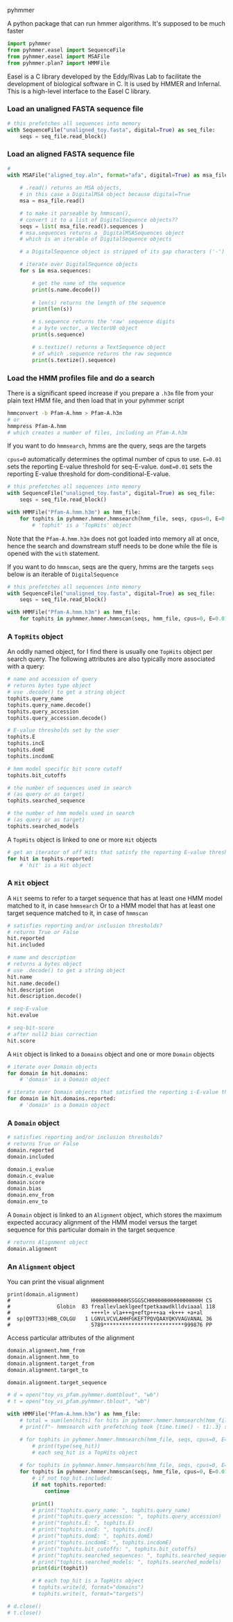 pyhmmer

A python package that can run hmmer algorithms. It's supposed to be much faster

```py
import pyhmmer
from pyhmmer.easel import SequenceFile
from pyhmmer.easel import MSAFile
from pyhmmer.plan7 import HMMFile
```
Easel is a C library developed by the Eddy/Rivas Lab to facilitate the development of biological software in C. It is used by HMMER and Infernal.
This is a high-level interface to the Easel C library.

### Load an unaligned FASTA sequence file
```py
# this prefetches all sequences into memory
with SequenceFile("unaligned_toy.fasta", digital=True) as seq_file:
    seqs = seq_file.read_block()
```

### Load an aligned FASTA sequence file
```py
# 
with MSAFile("aligned_toy.aln", format="afa", digital=True) as msa_file:
    
    # .read() returns an MSA objects,
    # in this case a DigitalMSA object because digital=True
    msa = msa_file.read()

    # to make it parseable by hmmscan(),
    # convert it to a list of DigitalSequence objects??
    seqs = list( msa_file.read().sequences )
    # msa.sequences returns a _DigitalMSASequences object
    # which is an iterable of DigitalSequence objects

    # a DigitalSequence object is stripped of its gap characters ('-')

    # iterate over DigitalSequence objects
    for s in msa.sequences:

        # get the name of the sequence
        print(s.name.decode())
        
        # len(s) returns the length of the sequence
        print(len(s))

        # s.sequence returns the 'raw' sequence digits
        # a byte vector, a VectorU8 object
        print(s.sequence)

        # s.textize() returns a TextSequence object
        # of which .sequence returns the raw sequence
        print(s.textize().sequence)
```

### Load the HMM profiles file and do a search

There is a significant speed increase if you prepare a `.h3m` file from your
plain text HMM file, and then load that in your pyhmmer script

```sh
hmmconvert -b Pfam-A.hmm > Pfam-A.h3m
# or
hmmpress Pfam-A.hmm
# which creates a number of files, including an Pfam-A.h3m
```

If you want to do `hmmsearch`, hmms are the query, seqs are the targets

`cpus=0` automatically determines the optimal number of cpus to use.
`E=0.01`    sets the reporting E-value threshold for seq-E-value.
`domE=0.01` sets the reporting E-value threshold for dom-conditional-E-value.

```py
# this prefetches all sequences into memory
with SequenceFile("unaligned_toy.fasta", digital=True) as seq_file:
    seqs = seq_file.read_block()

with HMMFile("Pfam-A.hmm.h3m") as hmm_file:
    for tophits in pyhmmer.hmmer.hmmsearch(hmm_file, seqs, cpus=0, E=0.01, domE=0.01):
        # 'tophit' is a 'TopHits' object
```

Note that the `Pfam-A.hmm.h3m` does not got loaded into memory all at once, 
hence the search and downstream stuff needs to be done while the file is opened
with the `with` statement.

If you want to do `hmmscan`, seqs are the query, hmms are the targets
`seqs` below is an iterable of `DigitalSequence`

```py
# this prefetches all sequences into memory
with SequenceFile("unaligned_toy.fasta", digital=True) as seq_file:
    seqs = seq_file.read_block()

with HMMFile("Pfam-A.hmm.h3m") as hmm_file:
    for tophits in pyhmmer.hmmer.hmmscan(seqs, hmm_file, cpus=0, E=0.01, domE=0.01):
```

### A `TopHits` object

An oddly named object, for I find there is usually one `TopHits` object per search query.
The following attributes are also typically more associated with a query:

```py
# name and accession of query
# returns bytes type object
# use .decode() to get a string object
tophits.query_name
tophits.query_name.decode()
tophits.query_accession
tophits.query_accession.decode()

# E-value thresholds set by the user
tophits.E
tophits.incE
tophits.domE
tophits.incdomE

# hmm model specific bit score cutoff
tophits.bit_cutoffs

# the number of sequences used in search
# (as query or as target)
tophits.searched_sequence

# the number of hmm models used in search
# (as query or as target)
tophits.searched_models
```

A `TopHits` object is linked to one or more `Hit` objects
```py
# get an iterator of off Hits that satisfy the reporting E-value threshold
for hit in tophits.reported:
    # 'hit' is a Hit object
```

### A `Hit` object

A `Hit` seems to refer to a target sequence that has at least one HMM model matched to it, in case `hmmsearch`
Or to a HMM model that has at least one target sequence matched to it, in case of `hmmscan`

```py
# satisfies reporting and/or inclusion thresholds?
# returns True or False
hit.reported
hit.included

# name and description
# returns a bytes object
# use .decode() to get a string object
hit.name
hit.name.decode()
hit.description
hit.description.decode()

# seq-E-value
hit.evalue

# seq-bit-score
# after null2 bias correction
hit.score
```

A `Hit` object is linked to a `Domains` object and one or more `Domain` objects
```py
# iterate over Domain objects
for domain in hit.domains:
    # 'domain' is a Domain object

# iterate over Domain objects that satisfied the reporting i-E-value threshold
for domain in hit.domains.reported:
    # 'domain' is a Domain object
```
    
### A `Domain` object

```py
# satisfies reporting and/or inclusion thresholds?
# returns True or False
domain.reported
domain.included

domain.i_evalue
domain.c_evalue
domain.score
domain.bias
domain.env_from
domain.env_to
```

A `Domain` object is linked to an `Alignment` object,
which stores the maximum expected accuracy alignment
of the HMM model versus the target sequence for this
particular domain in the target sequence

```py
# returns Alignment object
domain.alignment
```

### An `Alignment` object

You can print the visual alignment
```
print(domain.alignment)
#                          HHHHHHHHHHHHSSGGSCHHHHHHHHHHHHHHHHHH CS
#               Globin  83 freallevlaeklgeeftpetkaawdklldviaaal 118
#                          ++++l+ vla+++g+eftp+++aa +k+++ +a+al
#  sp|Q9TT33|HBB_COLGU   1 LGNVLVCVLAHHFGKEFTPQVQAAYQKVVAGVANAL 36
#                          5789**************************999876 PP
```

Access particular attributes of the alignment
```py
domain.alignment.hmm_from
domain.alignment.hmm_to
domain.alignment.target_from
domain.alignment.target_to

domain.alignment.target_sequence
```




```py
# d = open("toy_vs_pfam.pyhmmer.domtblout", "wb")
# t = open("toy_vs_pfam.pyhmmer.tblout", "wb")

with HMMFile("Pfam-A.hmm.h3m") as hmm_file:
    # total = sum(len(hits) for hits in pyhmmer.hmmer.hmmsearch(hmm_file, seqs, cpus=0))
    # print(f"- hmmsearch with prefetching took {time.time() - t1:.3} seconds")

    # for tophits in pyhmmer.hmmer.hmmsearch(hmm_file, seqs, cpus=0, E=0.01, domE=0.01):
        # print(type(seq_hit))
        # each seq_hit is a TopHits object
        
    # for tophits in pyhmmer.hmmer.hmmsearch(hmm_file, seqs, cpus=0, E=0.01, domE=0.01):
    for tophits in pyhmmer.hmmer.hmmscan(seqs, hmm_file, cpus=0, E=0.01, domE=0.01):
        # if not top_hit.included:
        if not tophits.reported:
            continue

        print()
        # print("tophits.query_name: ", tophits.query_name)
        # print("tophits.query_accession: ", tophits.query_accession)
        # print("tophits.E: ", tophits.E)
        # print("tophits.incE: ", tophits.incE)
        # print("tophits.domE: ", tophits.domE)
        # print("tophits.incdomE: ", tophits.incdomE)
        # print("tophits.bit_cutoffs: ", tophits.bit_cutoffs)
        # print("tophits.searched_sequences: ", tophits.searched_sequences)
        # print("tophits.searched_models: ", tophits.searched_models)
        print(dir(tophit))

        # # each top_hit is a TopHits object
        # tophits.write(d, format="domains")
        # tophits.write(t, format="targets")

# d.close()
# t.close()
```
